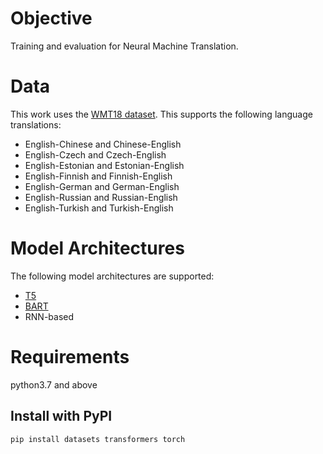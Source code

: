 # Objective

Training and evaluation for Neural Machine Translation. 

# Data

This work uses the [WMT18 dataset](https://www.statmt.org/wmt18/). This supports the following language translations:

- English-Chinese and Chinese-English
- English-Czech and Czech-English
- English-Estonian and Estonian-English
- English-Finnish and Finnish-English
- English-German and German-English
- English-Russian and Russian-English
- English-Turkish and Turkish-English

# Model Architectures

The following model architectures are supported:
 - [T5](https://huggingface.co/docs/transformers/model_doc/t5)
 - [BART](https://huggingface.co/docs/transformers/model_doc/bart)
 - RNN-based

# Requirements

python3.7 and above

## Install with PyPI

`pip install datasets transformers torch`
